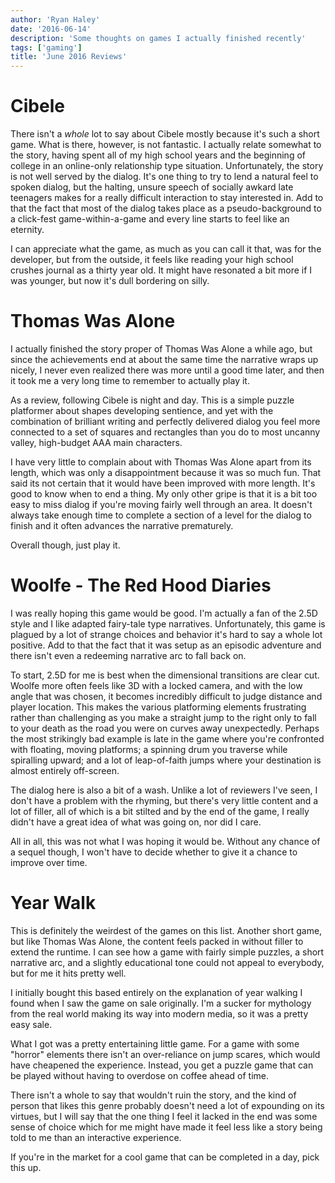 ```yaml
---
author: 'Ryan Haley'
date: '2016-06-14'
description: 'Some thoughts on games I actually finished recently'
tags: ['gaming']
title: 'June 2016 Reviews'
---
```


# Cibele

There isn't a _whole_ lot to say about Cibele mostly because it's such a short
game. What is there, however, is not fantastic. I actually relate somewhat to the
story, having spent all of my high school years and the beginning of college in
an online-only relationship type situation. Unfortunately, the story is not well
served by the dialog. It's one thing to try to lend a natural feel to spoken
dialog, but the halting, unsure speech of socially awkard late teenagers makes
for a really difficult interaction to stay interested in. Add to that the fact
that most of the dialog takes place as a pseudo-background to a click-fest
game-within-a-game and every line starts to feel like an eternity.

I can appreciate what the game, as much as you can call it that, was for the
developer, but from the outside, it feels like reading your high school crushes
journal as a thirty year old. It might have resonated a bit more if I was younger,
but now it's dull bordering on silly.

# Thomas Was Alone

I actually finished the story proper of Thomas Was Alone a while ago, but since
the achievements end at about the same time the narrative wraps up nicely, I
never even realized there was more until a good time later, and then it took me
a very long time to remember to actually play it.

As a review, following Cibele is night and day. This is a simple puzzle platformer
about shapes developing sentience, and yet with the combination of brilliant writing
and perfectly delivered dialog you feel more connected to a set of squares and
rectangles than you do to most uncanny valley, high-budget AAA main characters.

I have very little to complain about with Thomas Was Alone apart from its length,
which was only a disappointment because it was so much fun. That said its not
certain that it would have been improved with more length. It's good to know when
to end a thing. My only other gripe is that it is a bit too easy to miss dialog
if you're moving fairly well through an area. It doesn't always take enough time
to complete a section of a level for the dialog to finish and it often advances
the narrative prematurely.

Overall though, just play it.

# Woolfe - The Red Hood Diaries

I was really hoping this game would be good. I'm actually a fan of the 2.5D style
and I like adapted fairy-tale type narratives. Unfortunately, this game is plagued
by a lot of strange choices and behavior it's hard to say a whole lot positive.
Add to that the fact that it was setup as an episodic adventure and there isn't
even a redeeming narrative arc to fall back on.

To start, 2.5D for me is best when the dimensional transitions are clear cut.
Woolfe more often feels like 3D with a locked camera, and with the low angle that
was chosen, it becomes incredibly difficult to judge distance and player location.
This makes the various platforming elements frustrating rather than challenging
as you make a straight jump to the right only to fall to your death as the road
you were on curves away unexpectedly. Perhaps the most strikingly bad example is
late in the game where you're confronted with floating, moving platforms; a spinning
drum you traverse while spiralling upward; and a lot of leap-of-faith jumps where
your destination is almost entirely off-screen.

The dialog here is also a bit of a wash. Unlike a lot of reviewers I've seen, I
don't have a problem with the rhyming, but there's very little content and a lot
of filler, all of which is a bit stilted and by the end of the game, I really
didn't have a great idea of what was going on, nor did I care.

All in all, this was not what I was hoping it would be. Without any chance of a
sequel though, I won't have to decide whether to give it a chance to improve over
time.

# Year Walk

This is definitely the weirdest of the games on this list. Another short game,
but like Thomas Was Alone, the content feels packed in without filler to extend
the runtime. I can see how a game with fairly simple puzzles, a short narrative arc,
and a slightly educational tone could not appeal to everybody, but for me it
hits pretty well.

I initially bought this based entirely on the explanation of year walking I found
when I saw the game on sale originally. I'm a sucker for mythology from the real
world making its way into modern media, so it was a pretty easy sale.

What I got was a pretty entertaining little game. For a game with some "horror"
elements there isn't an over-reliance on jump scares, which would have cheapened
the experience. Instead, you get a puzzle game that can be played without having
to overdose on coffee ahead of time.

There isn't a whole to say that wouldn't ruin the story, and the kind of person
that likes this genre probably doesn't need a lot of expounding on its virtues,
but I will say that the one thing I feel it lacked in the end was some sense of
choice which for me might have made it feel less like a story being told to me
than an interactive experience.

If you're in the market for a cool game that can be completed in a day, pick this
up.
